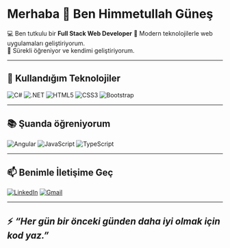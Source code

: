 # Merhaba 👋 Ben Himmetullah Güneş  

💻 Ben tutkulu bir **Full Stack Web Developer** 
🚀 Modern teknolojilerle web uygulamaları geliştiriyorum.  
🌱 Sürekli öğreniyor ve kendimi geliştiriyorum. 

---

## 🔧 Kullandığım Teknolojiler
![C#](https://img.shields.io/badge/C%23-239120?style=for-the-badge&logo=c-sharp&logoColor=white)
![.NET](https://img.shields.io/badge/.NET-512BD4?style=for-the-badge&logo=dotnet&logoColor=white)
![HTML5](https://img.shields.io/badge/HTML5-E34F26?style=for-the-badge&logo=html5&logoColor=white)
![CSS3](https://img.shields.io/badge/CSS3-1572B6?style=for-the-badge&logo=css3&logoColor=white)
![Bootstrap](https://img.shields.io/badge/Bootstrap-563D7C?style=for-the-badge&logo=bootstrap&logoColor=white)

---

## 📚 Şuanda öğreniyorum
![Angular](https://img.shields.io/badge/Angular-DD0031?style=for-the-badge&logo=angular&logoColor=white)
![JavaScript](https://img.shields.io/badge/JavaScript-F7DF1E?style=for-the-badge&logo=javascript&logoColor=black)
![TypeScript](https://img.shields.io/badge/TypeScript-007ACC?style=for-the-badge&logo=typescript&logoColor=white)

---

## 📫 Benimle İletişime Geç
[![LinkedIn](https://img.shields.io/badge/LinkedIn-0077B5?style=for-the-badge&logo=linkedin&logoColor=white)](https://www.linkedin.com/in/himmetullah-güneş-26a301354)
[![Gmail](https://img.shields.io/badge/Gmail-D14836?style=for-the-badge&logo=gmail&logoColor=white)](mailto:himmetullahgns@gmail.com)

---

## ⚡ _“Her gün bir önceki günden daha iyi olmak için kod yaz.”_  
